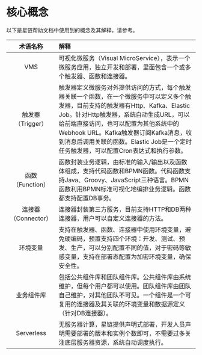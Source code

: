 # 核心概念

以下是星链帮助文档中使用到的概念及其解释，请参考。


| 术语名称     |   解释 |
| :--------: | :--------|
| VMS  | 可视化微服务（Visual MicroService），表示一个微服务应用，独立开发和部署，里面包含一个或多个触发器、函数和连接器。 |
| 触发器（Trigger）  | 触发器定义微服务对外提供访问的方式，每个触发器关联一个函数，在一个微服务中可以定义多个触发器，目前支持的触发器有Http、Kafka、Elastic Job。针对Http触发器，系统自动生成URL，可以给前端直接访问，也可以配置为其他系统中的Webhook URL。Kafka触发器订阅Kafka消息，收到消息后调用关联的函数。Elastic Job是一个定时任务触发器，可以配置Cron表达式和执行参数。 |
| 函数（Function）  | 函数封装业务逻辑，由标准的输入/输出以及函数体组成，支持代码函数和BPMN函数。代码函数支持Java、Groovy、JavaScript三种语言。BPMN函数利用BPMN标准可视化地编排业务逻辑。函数都支持配置DB事务。 |
| 连接器（Connector）  | 连接器封装第三方服务，目前支持HTTP和DB两种连接器，用户可以自定义连接器的方法。|
| 环境变量 | 支持在触发器、函数、连接器中使用环境变量，避免硬编码，预置支持四个环境：开发、测试、预发、生产，可以分别配置不同的值，对于密码等敏感变量，支持在部署态配置为加密环境变量，确保安全性。 |
| 业务组件库 | 包括公共组件库和团队组件库。公共组件库由系统维护，但每个用户都可以使用。团队组件库由团队自己维护，对其他团队不可见。一个组件是一个可复用的连接器及其关联的环境变量和数据源定义（针对DB连接器）。 |
| Serverless | 无服务器计算，星链提供声明式部署，开发人员声明需要部署的版本和实例个数即可，不需要过多关注底层服务器资源，系统自动调度执行。 |
